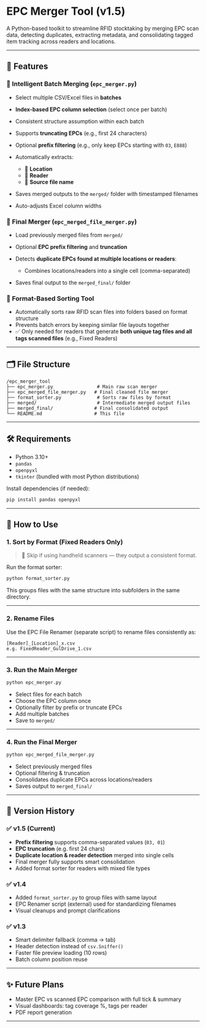 # EPC Merger Tool (v1.5)

A Python-based toolkit to streamline RFID stocktaking by merging EPC scan data, detecting duplicates, extracting metadata, and consolidating tagged item tracking across readers and locations.

---

## 🔧 Features

### 🧠 Intelligent Batch Merging (`epc_merger.py`)

* Select multiple CSV/Excel files in **batches**
* **Index-based EPC column selection** (select once per batch)
* Consistent structure assumption within each batch
* Supports **truncating EPCs** (e.g., first 24 characters)
* Optional **prefix filtering** (e.g., only keep EPCs starting with `03`, `E888`)
* Automatically extracts:

  * 📍 **Location**
  * 🛁 **Reader**
  * 📁 **Source file name**
* Saves merged outputs to the `merged/` folder with timestamped filenames
* Auto-adjusts Excel column widths

### 🔄 Final Merger (`epc_merged_file_merger.py`)

* Load previously merged files from `merged/`
* Optional **EPC prefix filtering** and **truncation**
* Detects **duplicate EPCs found at multiple locations or readers**:

  * Combines locations/readers into a single cell (comma-separated)
* Saves final output to the `merged_final/` folder

### 📂 Format-Based Sorting Tool

* Automatically sorts raw RFID scan files into folders based on format structure
* Prevents batch errors by keeping similar file layouts together
* ✅ Only needed for readers that generate **both unique tag files and all tags scanned files** (e.g., Fixed Readers)

---

## 🗂 File Structure

```
/epc_merger_tool
├── epc_merger.py                # Main raw scan merger
├── epc_merged_file_merger.py   # Final cleaned file merger
├── format_sorter.py             # Sorts raw files by format
├── merged/                      # Intermediate merged output files
├── merged_final/               # Final consolidated output
└── README.md                   # This file
```

---

## 🛠 Requirements

* Python 3.10+
* `pandas`
* `openpyxl`
* `tkinter` (bundled with most Python distributions)

Install dependencies (if needed):

```bash
pip install pandas openpyxl
```

---

## 🚀 How to Use

### 1. Sort by Format (Fixed Readers Only)

> 📌 Skip if using handheld scanners — they output a consistent format.

Run the format sorter:

```bash
python format_sorter.py
```

This groups files with the same structure into subfolders in the same directory.

---

### 2. Rename Files

Use the EPC File Renamer (separate script) to rename files consistently as:

```
[Reader]_[Location]_x.csv
e.g. FixedReader_GulDrive_1.csv
```

---

### 3. Run the Main Merger

```bash
python epc_merger.py
```

* Select files for each batch
* Choose the EPC column once
* Optionally filter by prefix or truncate EPCs
* Add multiple batches
* Save to `merged/`

---

### 4. Run the Final Merger

```bash
python epc_merged_file_merger.py
```

* Select previously merged files
* Optional filtering & truncation
* Consolidates duplicate EPCs across locations/readers
* Saves output to `merged_final/`

---

## 📌 Version History

### ✅ v1.5 (Current)

* **Prefix filtering** supports comma-separated values (`03, 01`)
* **EPC truncation** (e.g. first 24 chars)
* **Duplicate location & reader detection** merged into single cells
* Final merger fully supports smart consolidation
* Added format sorter for readers with mixed file types

### ✅ v1.4

* Added `format_sorter.py` to group files with same layout
* EPC Renamer script (external) used for standardizing filenames
* Visual cleanups and prompt clarifications

### ✅ v1.3

* Smart delimiter fallback (comma → tab)
* Header detection instead of `csv.Sniffer()`
* Faster file preview loading (10 rows)
* Batch column position reuse

---

## ✨ Future Plans

* Master EPC vs scanned EPC comparison with full tick & summary
* Visual dashboards: tag coverage %, tags per reader
* PDF report generation

---
